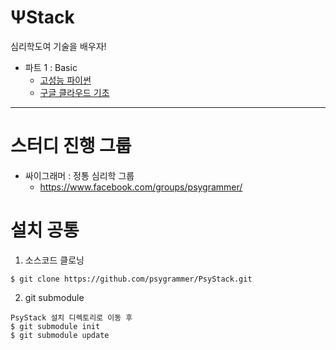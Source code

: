 # ΨStack

심리학도여 기술을 배우자!

* 파트 1 : Basic 
   * [고성능 파이썬](/HPython/)
   * [구글 클라우드 기초](/GCPinAction/)
  
----------------

# 스터디 진행 그룹
* 싸이그래머 : 정통 심리학 그룹
  - https://www.facebook.com/groups/psygrammer/
  
# 설치 공통

1. 소스코드 클로닝
```shell
$ git clone https://github.com/psygrammer/PsyStack.git
```
2. git submodule
```shell
PsyStack 설치 디렉토리로 이동 후
$ git submodule init
$ git submodule update
```

